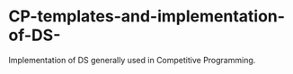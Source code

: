 # CP-templates-and-implementation-of-DS-
Implementation of DS generally used in Competitive Programming.
